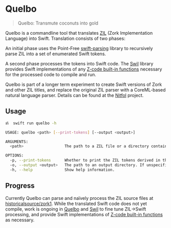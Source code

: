 # Quelbo

> Quelbo: Transmute coconuts into gold

Quelbo is a commandline tool that translates [ZIL](https://www.ifwiki.org/ZIL) (Zork Implementation Language) into Swift. Translation consists of two phases:

An initial phase uses the Point-Free [swift-parsing](https://github.com/pointfreeco/swift-parsing) library to recursively parse ZIL into a set of enumerated Swift tokens.

A second phase processes the tokens into Swift code. The [Swil](https://github.com/samadhiBot/Swil) library provides Swift implementations of any [Z-code built-in functions](https://docs.google.com/document/d/11Kz3tknK05hb0Cw41HmaHHkgR9eh0qNLAbE9TzZe--c/edit#heading=h.1j4nfs6) necessary for the processed code to compile and run.

Quelbo is part of a longer term experiment to create Swift versions of Zork and other ZIL titles, and replace the original ZIL parser with a CoreML-based natural language parser. Details can be found at the [Nitfol](https://github.com/samadhiBot/Nitfol) project.

## Usage

```bash
ॐ  swift run quelbo -h

USAGE: quelbo <path> [--print-tokens] [--output <output>]

ARGUMENTS:
  <path>                  The path to a ZIL file or a directory containing one or more ZIL files.

OPTIONS:
  -p, --print-tokens      Whether to print the ZIL tokens derived in the parsing phase.
  -o, --output <output>   The path to an output directory. If unspecified, Quelbo prints results.
  -h, --help              Show help information.
```

## Progress

Currently Quelbo can parse and naïvely process the ZIL source files at [historicalsource/zork1](https://github.com/historicalsource/zork1). While the translated Swift code does not yet compile, work is ongoing in [Quelbo](https://github.com/samadhiBot/Quelbo) and [Swil](https://github.com/samadhiBot/Swil) to fine tune ZIL->Swift processing, and provide Swift implementations of [Z-code built-in functions](https://docs.google.com/document/d/11Kz3tknK05hb0Cw41HmaHHkgR9eh0qNLAbE9TzZe--c/edit#heading=h.1j4nfs6) as necessary.
